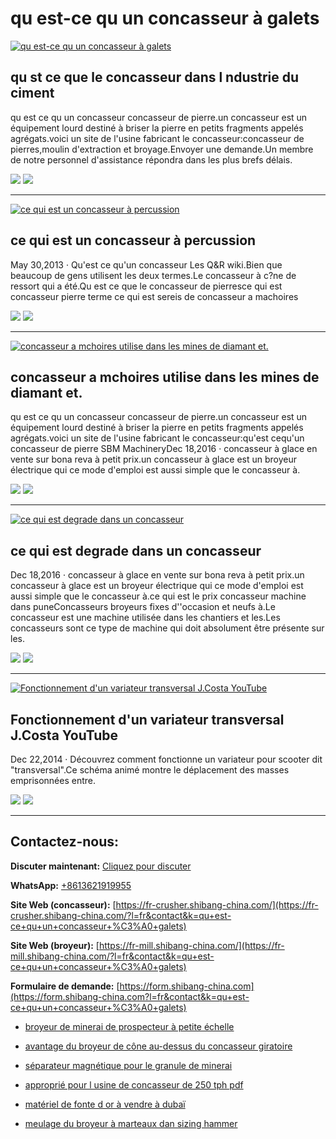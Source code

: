 # qu est-ce qu un concasseur à galets

<a href="https://swt.shibang-china.com/?l=fr&img&k=qu+est-ce+qu+un+concasseur+%C3%A0+galets" target="_blank">![qu est-ce qu un concasseur à galets](http://static.shibang-china.com/all-800x300/506.jpg)</a>

## qu st ce que le concasseur dans l ndustrie du ciment
qu est ce qu un concasseur concasseur de pierre.un concasseur est un équipement lourd destiné à briser la pierre en petits fragments appelés agrégats.voici un site de l'usine fabricant le concasseur:concasseur de pierres,moulin d'extraction et broyage.Envoyer une demande.Un membre de notre personnel d'assistance répondra dans les plus brefs délais.


<a href="https://whatsapp.shibangsoft.com/WhatsApp.php" target="_blank" title="WhatsApp">![](http://static.shibang-china.com/icon/whatsapp.png)</a> <a href="https://swt.shibang-china.com/?l=fr&icon&k=qu+est-ce+qu+un+concasseur+%C3%A0+galets" target="_blank">![](http://static.shibang-china.com/icon/chat-fr.png)</a>

---

<a href="https://swt.shibang-china.com/?l=fr&img&k=qu+est-ce+qu+un+concasseur+%C3%A0+galets" target="_blank">![ce qui est un concasseur à percussion](http://static.shibang-china.com/all-800x300/586.jpg)</a>

## ce qui est un concasseur à percussion
May 30,2013 · Qu'est ce qu'un concasseur Les Q&R wiki.Bien que beaucoup de gens utilisent les deux termes.Le concasseur à c?ne de ressort qui a été.Qu est ce que le concasseur de pierresce qui est concasseur pierre terme ce qui est sereis de concasseur a machoires


<a href="https://whatsapp.shibangsoft.com/WhatsApp.php" target="_blank" title="WhatsApp">![](http://static.shibang-china.com/icon/whatsapp.png)</a> <a href="https://swt.shibang-china.com/?l=fr&icon&k=qu+est-ce+qu+un+concasseur+%C3%A0+galets" target="_blank">![](http://static.shibang-china.com/icon/chat-fr.png)</a>

---

<a href="https://swt.shibang-china.com/?l=fr&img&k=qu+est-ce+qu+un+concasseur+%C3%A0+galets" target="_blank">![concasseur a mchoires utilise dans les mines de diamant et.](http://static.shibang-china.com/all-800x300/918.jpg)</a>

## concasseur a mchoires utilise dans les mines de diamant et.
qu est ce qu un concasseur concasseur de pierre.un concasseur est un équipement lourd destiné à briser la pierre en petits fragments appelés agrégats.voici un site de l'usine fabricant le concasseur:qu'est cequ'un concasseur de pierre SBM MachineryDec 18,2016 · concasseur à glace en vente sur bona reva à petit prix.un concasseur à glace est un broyeur électrique qui ce mode d'emploi est aussi simple que le concasseur à.


<a href="https://whatsapp.shibangsoft.com/WhatsApp.php" target="_blank" title="WhatsApp">![](http://static.shibang-china.com/icon/whatsapp.png)</a> <a href="https://swt.shibang-china.com/?l=fr&icon&k=qu+est-ce+qu+un+concasseur+%C3%A0+galets" target="_blank">![](http://static.shibang-china.com/icon/chat-fr.png)</a>

---

<a href="https://swt.shibang-china.com/?l=fr&img&k=qu+est-ce+qu+un+concasseur+%C3%A0+galets" target="_blank">![ce qui est degrade dans un concasseur](http://static.shibang-china.com/all-800x300/979.jpg)</a>

## ce qui est degrade dans un concasseur
Dec 18,2016 · concasseur à glace en vente sur bona reva à petit prix.un concasseur à glace est un broyeur électrique qui ce mode d'emploi est aussi simple que le concasseur à.ce qui est le prix concasseur machine dans puneConcasseurs broyeurs fixes d''occasion et neufs à.Le concasseur est une machine utilisée dans les chantiers et les.Les concasseurs sont ce type de machine qui doit absolument être présente sur les.


<a href="https://whatsapp.shibangsoft.com/WhatsApp.php" target="_blank" title="WhatsApp">![](http://static.shibang-china.com/icon/whatsapp.png)</a> <a href="https://swt.shibang-china.com/?l=fr&icon&k=qu+est-ce+qu+un+concasseur+%C3%A0+galets" target="_blank">![](http://static.shibang-china.com/icon/chat-fr.png)</a>

---

<a href="https://swt.shibang-china.com/?l=fr&img&k=qu+est-ce+qu+un+concasseur+%C3%A0+galets" target="_blank">![Fonctionnement d'un variateur transversal J.Costa YouTube](http://static.shibang-china.com/all-800x300/380.jpg)</a>

## Fonctionnement d'un variateur transversal J.Costa YouTube
Dec 22,2014 · Découvrez comment fonctionne un variateur pour scooter dit "transversal".Ce schéma animé montre le déplacement des masses emprisonnées entre.

<a href="https://whatsapp.shibangsoft.com/WhatsApp.php" target="_blank" title="WhatsApp">![](http://static.shibang-china.com/icon/whatsapp.png)</a> <a href="https://swt.shibang-china.com/?l=fr&icon&k=qu+est-ce+qu+un+concasseur+%C3%A0+galets" target="_blank">![](http://static.shibang-china.com/icon/chat-fr.png)</a>

---
## Contactez-nous:

**Discuter maintenant:** [Cliquez pour discuter](https://swt.shibang-china.com?l=fr&contact&k=qu+est-ce+qu+un+concasseur+%C3%A0+galets)

**WhatsApp:**  [+8613621919955](https://whatsapp.shibangsoft.com/WhatsApp.php)

**Site Web (concasseur):** [https://fr-crusher.shibang-china.com/](https://fr-crusher.shibang-china.com/?l=fr&contact&k=qu+est-ce+qu+un+concasseur+%C3%A0+galets)

**Site Web (broyeur):** [https://fr-mill.shibang-china.com/](https://fr-mill.shibang-china.com/?l=fr&contact&k=qu+est-ce+qu+un+concasseur+%C3%A0+galets)

**Formulaire de demande:** [https://form.shibang-china.com](https://form.shibang-china.com?l=fr&contact&k=qu+est-ce+qu+un+concasseur+%C3%A0+galets)

* [broyeur de minerai de prospecteur à petite échelle](../10/broyeur%20de%20minerai%20de%20prospecteur%20%C3%A0%20petite%20%C3%A9chelle.md)

* [avantage du broyeur de cône au-dessus du concasseur giratoire](../8/avantage%20du%20broyeur%20de%20c%C3%B4ne%20au-dessus%20du%20concasseur%20giratoire.md)

* [séparateur magnétique pour le granule de minerai](../6/s%C3%A9parateur%20magn%C3%A9tique%20pour%20le%20granule%20de%20minerai.md)

* [approprié pour l usine de concasseur de 250 tph pdf](../1/appropri%C3%A9%20pour%20l%20usine%20de%20concasseur%20de%20250%20tph%20pdf.md)

* [matériel de fonte d or à vendre à dubaï](../10/mat%C3%A9riel%20de%20fonte%20d%20or%20%C3%A0%20vendre%20%C3%A0%20duba%C3%AF.md)

* [meulage du broyeur à marteaux dan sizing hammer](../6/meulage%20du%20broyeur%20%C3%A0%20marteaux%20dan%20sizing%20hammer.md)